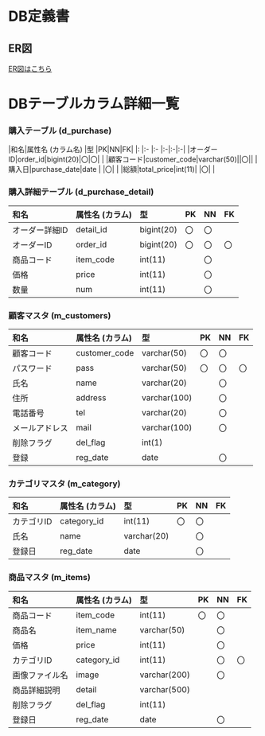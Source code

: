 # DB定義書
## ER図
[ER図はこちら](https://github.com/Aso2001170/2021sys-design/blob/main/ER_all.md "ER図はこちら")

# DBテーブルカラム詳細一覧

### 購入テーブル (d_purchase)
|和名|属性名 (カラム名) |型 |PK|NN|FK|
|:   |:-       |:-          |:-|:-|:-|
|オーダーID|order_id|bigint(20)|〇|〇|  |
|顧客コード|customer_code|varchar(50)||〇||
|購入日|purchase_date|date |  |〇|  |
|総額|total_price|int(11)|  |〇|  |

### 購入詳細テーブル (d_purchase_detail)
|和名|属性名 (カラム) |型        |PK|NN|FK|
|:-   |:-       |:-        |:- |:- |:- |
|オーダー詳細ID|detail_id|bigint(20)|〇|〇|  |
|オーダーID|order_id |bigint(20)|〇|〇|〇|
|商品コード|item_code|int(11)   |  |〇|  |
|価格|price    |int(11)   |  |〇|  |
|数量|num      |int(11)   |  |〇|  |

### 顧客マスタ (m_customers)
|和名|属性名 (カラム) |型         |PK|NN|FK|
|:-  |:-       |:-         |:- |:- |:- |
|顧客コード|customer_code|varchar(50)|〇|〇||
|パスワード|pass     |varchar(50)|〇|〇|〇|
|氏名|name     |varchar(20)|  |〇|  |
|住所|address  |varchar(100)| |〇|  |
|電話番号|tel      |varchar(20)|  |〇|  |
|メールアドレス|mail     |varchar(100)| |〇|  |
|削除フラグ|del_flag |int(1)     |  |  |  |
|登録|reg_date |date       |  |〇|  |

### カテゴリマスタ (m_category)
|和名|属性名 (カラム) |型          |PK|NN|FK|
|:-  |:-       |:-         |:-|:-|:-|
|カテゴリID|category_id|int(11)  |〇|〇|  |
|氏名|name     |varchar(20)|  |〇|  |
|登録日|reg_date|date        |  |〇|  |

### 商品マスタ (m_items)
|和名|属性名 (カラム) |型         |PK|NN|FK|
|:-  |:-        |:-          |:- |:- |:- |
|商品コード|item_code|int(11)    |〇|〇|  |
|商品名|item_name|varchar(50)|  |〇|  |
|価格|price    |int(11)    |  |〇|  |
|カテゴリID|category_id|int(11)  |  |〇|〇|
|画像ファイル名|image    |varchar(200)| |〇|  |
|商品詳細説明|detail   |varchar(500)| |  |  |
|削除フラグ|del_flag |int(11)    |  |  |  |
|登録日|reg_date |date       |  |〇|  |

